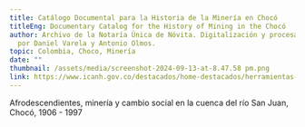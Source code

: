 ```yaml
---
title: Catálogo Documental para la Historia de la Minería en Chocó
titleEng: Documentary Catalog for the History of Mining in the Chocó
author: Archivo de la Notaría Única de Nóvita. Digitalización y procesamiento
  por Daniel Varela y Antonio Olmos.
topic: Colombia, Choco, Minería
date: ""
thumbnail: /assets/media/screenshot-2024-09-13-at-8.47.58 pm.png
link: https://www.icanh.gov.co/destacados/home-destacados/herramientas-para-investigadores/catalogo-documental-para-historia-mineria-choco
---
```

Afrodescendientes, minería y cambio social en la cuenca del río San Juan, Chocó, 1906 - 1997
